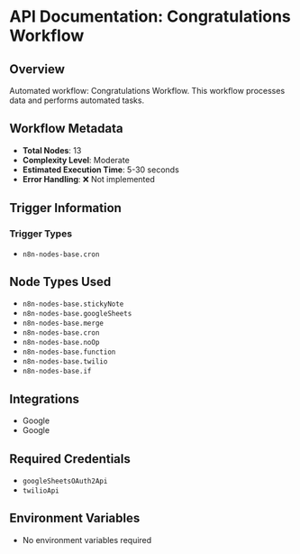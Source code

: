 # API Documentation: Congratulations Workflow

## Overview
Automated workflow: Congratulations Workflow. This workflow processes data and performs automated tasks.

## Workflow Metadata
- **Total Nodes**: 13
- **Complexity Level**: Moderate
- **Estimated Execution Time**: 5-30 seconds
- **Error Handling**: ❌ Not implemented

## Trigger Information
### Trigger Types
- `n8n-nodes-base.cron`

## Node Types Used
- `n8n-nodes-base.stickyNote`
- `n8n-nodes-base.googleSheets`
- `n8n-nodes-base.merge`
- `n8n-nodes-base.cron`
- `n8n-nodes-base.noOp`
- `n8n-nodes-base.function`
- `n8n-nodes-base.twilio`
- `n8n-nodes-base.if`

## Integrations
- Google
- Google

## Required Credentials
- `googleSheetsOAuth2Api`
- `twilioApi`

## Environment Variables
- No environment variables required
